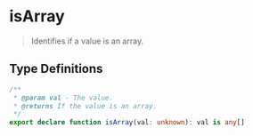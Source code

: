 # isArray

> Identifies if a value is an array.

## Type Definitions

```ts
/**
 * @param val - The value.
 * @returns If the value is an array.
 */
export declare function isArray(val: unknown): val is any[]
```
